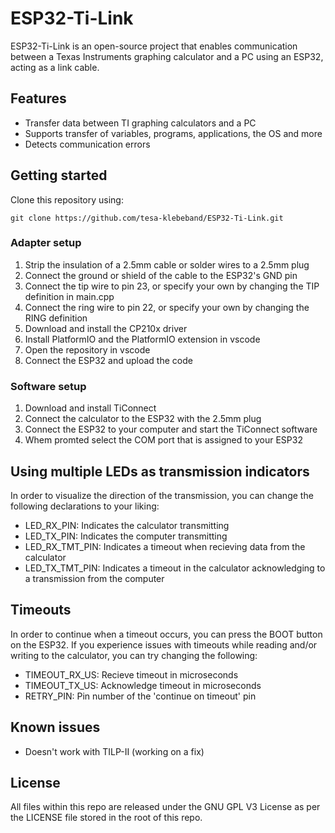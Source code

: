 # ESP32-Ti-Link
ESP32-Ti-Link is an open-source project that enables communication between a Texas Instruments graphing calculator and a PC using an ESP32, acting as a link cable.
## Features
- Transfer data between TI graphing calculators and a PC
- Supports transfer of variables, programs, applications, the OS and more
- Detects communication errors

## Getting started
Clone this repository using:

`git clone https://github.com/tesa-klebeband/ESP32-Ti-Link.git`

### Adapter setup
1. Strip the insulation of a 2.5mm cable or solder wires to a 2.5mm plug
2. Connect the ground or shield of the cable to the ESP32's GND pin
3. Connect the tip wire to pin 23, or specify your own by changing the TIP definition in main.cpp
4. Connect the ring wire to pin 22, or specify your own by changing the RING definition
5. Download and install the CP210x driver
6. Install PlatformIO and the PlatformIO extension in vscode
7. Open the repository in vscode
8. Connect the ESP32 and upload the code

### Software setup
1. Download and install TiConnect
2. Connect the calculator to the ESP32 with the 2.5mm plug
3. Connect the ESP32 to your computer and start the TiConnect software
4. Whem promted select the COM port that is assigned to your ESP32

## Using multiple LEDs as transmission indicators
In order to visualize the direction of the transmission, you can change the following declarations to your liking:
- LED_RX_PIN: Indicates the calculator transmitting
- LED_TX_PIN: Indicates the computer transmitting
- LED_RX_TMT_PIN: Indicates a timeout when recieving data from the calculator
- LED_TX_TMT_PIN: Indicates a timeout in the calculator acknowledging to a transmission from the computer

## Timeouts
In order to continue when a timeout occurs, you can press the BOOT button on the ESP32. If you experience issues with timeouts while reading and/or writing to the calculator, you can try changing the following:
- TIMEOUT_RX_US: Recieve timeout in microseconds
- TIMEOUT_TX_US: Acknowledge timeout in microseconds
- RETRY_PIN: Pin number of the 'continue on timeout' pin

## Known issues
- Doesn't work with TILP-II (working on a fix)

## License
All files within this repo are released under the GNU GPL V3 License as per the LICENSE file stored in the root of this repo.
